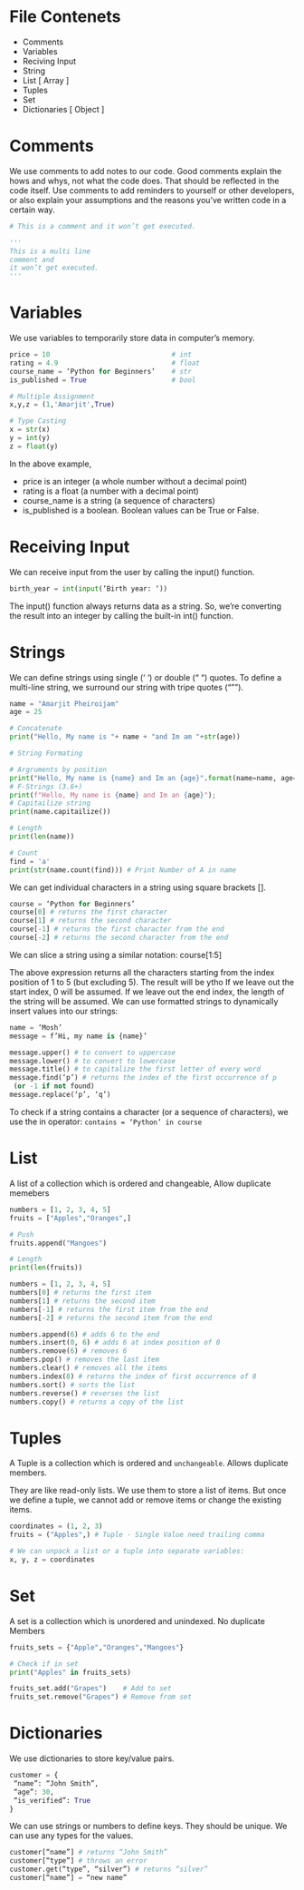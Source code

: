 # File Contenets

- Comments
- Variables
- Reciving Input
- String
- List [ Array ]
- Tuples
- Set
- Dictionaries [ Object ]

# Comments

We use comments to add notes to our code. Good comments explain the hows and
whys, not what the code does. That should be reflected in the code itself. Use
comments to add reminders to yourself or other developers, or also explain your
assumptions and the reasons you’ve written code in a certain way.

```py
# This is a comment and it won’t get executed.

'''
This is a multi line
comment and
it won’t get executed.
'''

```

# Variables

We use variables to temporarily store data in computer’s memory.

```py
price = 10                              # int
rating = 4.9                            # float
course_name = ‘Python for Beginners’    # str
is_published = True                     # bool

# Multiple Assignment
x,y,z = (1,'Amarjit',True)

# Type Casting
x = str(x)
y = int(y)
z = float(y)
```

In the above example,

- price is an integer (a whole number without a decimal point)
- rating is a float (a number with a decimal point)
- course_name is a string (a sequence of characters)
- is_published is a boolean. Boolean values can be True or False.

# Receiving Input

We can receive input from the user by calling the input() function.

```py
birth_year = int(input(‘Birth year: ‘))
```

The input() function always returns data as a string. So, we’re converting the
result into an integer by calling the built-in int() function.

# Strings

We can define strings using single (‘ ‘) or double (“ “) quotes.
To define a multi-line string, we surround our string with tripe quotes (“””).

```py
name = "Amarjit Pheiroijam"
age = 25

# Concatenate
print("Hello, My name is "+ name + "and Im am "+str(age))

# String Formating

# Argruments by position
print("Hello, My name is {name} and Im an {age}".format(name=name, age=age))
# F-Strings (3.6+)
print(f"Hello, My name is {name} and Im an {age}");
# Capitailize string
print(name.capitailize())

# Length
print(len(name))

# Count
find = 'a'
print(str(name.count(find))) # Print Number of A in name
```

We can get individual characters in a string using square brackets [].

```py
course = ‘Python for Beginners’
course[0] # returns the first character
course[1] # returns the second character
course[-1] # returns the first character from the end
course[-2] # returns the second character from the end
```

We can slice a string using a similar notation:
course[1:5]

The above expression returns all the characters starting from the index position of 1
to 5 (but excluding 5). The result will be ytho
If we leave out the start index, 0 will be assumed.
If we leave out the end index, the length of the string will be assumed.
We can use formatted strings to dynamically insert values into our strings:

```py
name = ‘Mosh’
message = f’Hi, my name is {name}’

message.upper() # to convert to uppercase
message.lower() # to convert to lowercase
message.title() # to capitalize the first letter of every word
message.find(‘p’) # returns the index of the first occurrence of p
 (or -1 if not found)
message.replace(‘p’, ‘q’)
```

To check if a string contains a character (or a sequence of characters), we use the in
operator: `contains = ‘Python’ in course`

# List

A list of a collection which is ordered and changeable, Allow duplicate memebers

```py
numbers = [1, 2, 3, 4, 5]
fruits = ["Apples","Oranges",]

# Push
fruits.append("Mangoes")

# Length
print(len(fruits))
```

```py
numbers = [1, 2, 3, 4, 5]
numbers[0] # returns the first item
numbers[1] # returns the second item
numbers[-1] # returns the first item from the end
numbers[-2] # returns the second item from the end

numbers.append(6) # adds 6 to the end
numbers.insert(0, 6) # adds 6 at index position of 0
numbers.remove(6) # removes 6
numbers.pop() # removes the last item
numbers.clear() # removes all the items
numbers.index(8) # returns the index of first occurrence of 8
numbers.sort() # sorts the list
numbers.reverse() # reverses the list
numbers.copy() # returns a copy of the list
```

# Tuples

A Tuple is a collection which is ordered and `unchangeable`. Allows duplicate members.

They are like read-only lists. We use them to store a list of items. But once we
define a tuple, we cannot add or remove items or change the existing items.

```py
coordinates = (1, 2, 3)
fruits = ("Apples",) # Tuple - Single Value need trailing comma

# We can unpack a list or a tuple into separate variables:
x, y, z = coordinates
```

# Set

A set is a collection which is unordered and unindexed. No duplicate Members

```py
fruits_sets = {"Apple","Oranges","Mangoes"}

# Check if in set
print("Apples" in fruits_sets)

fruits_set.add("Grapes")    # Add to set
fruits_set.remove("Grapes") # Remove from set


```

# Dictionaries

We use dictionaries to store key/value pairs.

```py
customer = {
 “name”: “John Smith”,
 “age”: 30,
 “is_verified”: True
}
```

We can use strings or numbers to define keys. They should be unique. We can use
any types for the values.

```py
customer[“name”] # returns “John Smith”
customer[“type”] # throws an error
customer.get(“type”, “silver”) # returns “silver”
customer[“name”] = “new name”
```
